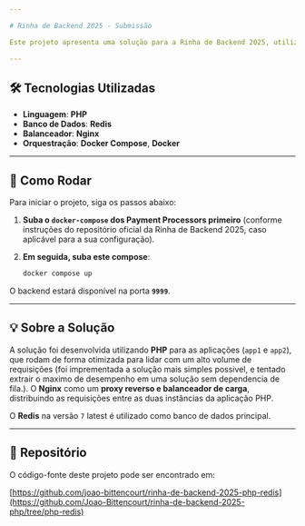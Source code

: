 ```yaml
---

# Rinha de Backend 2025 - Submissão

Este projeto apresenta uma solução para a Rinha de Backend 2025, utilizando um conjunto robusto de tecnologias para garantir desempenho e escalabilidade.

---
```


## 🛠️ Tecnologias Utilizadas

* **Linguagem**: **PHP**
* **Banco de Dados**: **Redis**
* **Balanceador**: **Nginx**
* **Orquestração**: **Docker Compose**, **Docker**

---

## 🚀 Como Rodar

Para iniciar o projeto, siga os passos abaixo:

1.  **Suba o `docker-compose` dos Payment Processors primeiro** (conforme instruções do repositório oficial da Rinha de Backend 2025, caso aplicável para a sua configuração).
2.  **Em seguida, suba este compose**:

    ```bash
    docker compose up
    ```

O backend estará disponível na porta **`9999`**.

---

## 💡 Sobre a Solução

A solução foi desenvolvida utilizando **PHP** para as aplicações (`app1` e `app2`), que rodam de forma otimizada para lidar com um alto volume de requisições (foi imprementada a solução mais simples possivel, e tentado extrair o maximo de desempenho em uma solução sem dependencia de fila.). O **Nginx**  como um **proxy reverso e balanceador de carga**, distribuindo as requisições entre as duas instâncias da aplicação PHP.

O **Redis** na versão `7` latest é utilizado como banco de dados principal.

---

## 🔗 Repositório

O código-fonte deste projeto pode ser encontrado em:

[https://github.com/joao-bittencourt/rinha-de-backend-2025-php-redis](https://github.com/Joao-Bittencourt/rinha-de-backend-2025-php/tree/php-redis)